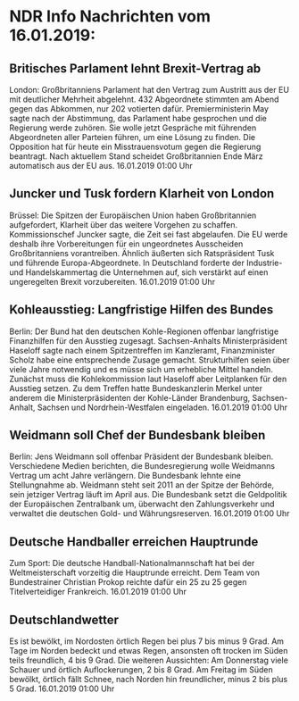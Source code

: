 # NDR Info Nachrichten vom 16.01.2019:


## Britisches Parlament lehnt Brexit-Vertrag ab
London:	Großbritanniens Parlament hat den Vertrag zum Austritt aus der EU mit deutlicher Mehrheit abgelehnt. 432 Abgeordnete stimmten am Abend gegen das Abkommen, nur 202 votierten dafür. Premierministerin May sagte nach der Abstimmung, das Parlament habe gesprochen und die Regierung werde zuhören. Sie wolle jetzt Gespräche mit führenden Abgeordneten aller Parteien führen, um eine Lösung zu finden. Die Opposition hat für heute ein Misstrauensvotum gegen die Regierung beantragt. Nach aktuellem Stand scheidet Großbritannien Ende März automatisch aus der EU aus. 16.01.2019 01:00 Uhr 

## Juncker und Tusk fordern Klarheit von London
Brüssel:	Die Spitzen der Europäischen Union haben Großbritannien aufgefordert, Klarheit über das weitere Vorgehen zu schaffen. Kommissionschef Juncker sagte, die Zeit sei fast abgelaufen. Die EU werde deshalb ihre Vorbereitungen für ein ungeordnetes Ausscheiden Großbritanniens vorantreiben. Ähnlich äußerten sich Ratspräsident Tusk und führende Europa-Abgeordnete. In Deutschland forderte der Industrie- und Handelskammertag die Unternehmen auf, sich verstärkt auf einen ungeregelten Brexit vorzubereiten. 16.01.2019 01:00 Uhr 

## Kohleausstieg: Langfristige Hilfen des Bundes
Berlin: Der Bund hat den deutschen Kohle-Regionen offenbar langfristige Finanzhilfen für den Ausstieg zugesagt. Sachsen-Anhalts Ministerpräsident Haseloff sagte nach einem Spitzentreffen im Kanzleramt, Finanzminister Scholz habe eine entsprechende Zusage gemacht. Strukturhilfen seien über viele Jahre notwendig und es müsse sich um erhebliche Mittel handeln. Zunächst muss die Kohlekommission laut Haseloff aber Leitplanken für den Ausstieg setzen. Zu dem Treffen hatte Bundeskanzlerin Merkel unter anderem die Ministerpräsidenten der Kohle-Länder Brandenburg, Sachsen-Anhalt, Sachsen und Nordrhein-Westfalen eingeladen. 16.01.2019 01:00 Uhr 

## Weidmann soll Chef der Bundesbank bleiben
Berlin:	Jens Weidmann soll offenbar Präsident der Bundesbank bleiben. Verschiedene Medien berichten, die Bundesregierung wolle Weidmanns Vertrag um acht Jahre verlängern. Die Bundesbank lehnte eine Stellungnahme ab. Weidmann steht seit 2011 an der Spitze der Behörde, sein jetziger Vertrag läuft im April aus. Die Bundesbank setzt die Geldpolitik der Europäischen Zentralbank um, überwacht den Zahlungsverkehr und verwaltet die deutschen Gold- und Währungsreserven. 16.01.2019 01:00 Uhr 

## Deutsche Handballer erreichen Hauptrunde
Zum Sport:	Die deutsche Handball-Nationalmannschaft hat bei der Weltmeisterschaft vorzeitig die Hauptrunde erreicht. Dem Team von Bundestrainer Christian Prokop reichte dafür ein 25 zu 25 gegen Titelverteidiger Frankreich. 16.01.2019 01:00 Uhr 

## Deutschlandwetter
Es ist bewölkt, im Nordosten örtlich Regen bei plus 7 bis minus 9 Grad. Am Tage im Norden bedeckt und etwas Regen, ansonsten oft trocken im Süden teils freundlich, 4 bis 9 Grad. Die weiteren Aussichten: Am Donnerstag viele Schauer und örtlich Auflockerungen, 2 bis 8 Grad. Am Freitag im Süden bewölkt, örtlich fällt Schnee, nach Norden hin freundlicher, minus 2 bis plus 5 Grad. 16.01.2019 01:00 Uhr 
